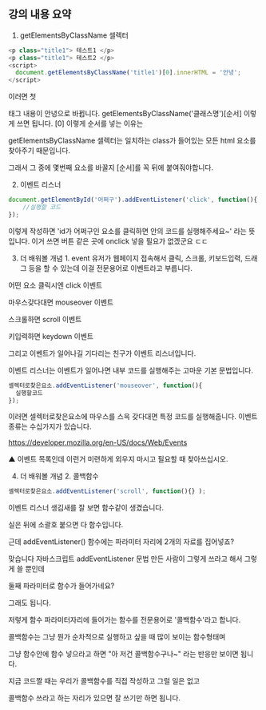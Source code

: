 ## 강의 내용 요약
1. getElementsByClassName 셀렉터
```js
<p class="title1"> 테스트1 </p>
<p class="title1"> 테스트2 </p>
<script>
  document.getElementsByClassName('title1')[0].innerHTML = '안녕';
</script>
```
이러면 첫 <p> 태그 내용이 안녕으로 바뀝니다.
getElementsByClassName('클래스명')[순서] 이렇게 쓰면 됩니다.
[0] 이렇게 순서를 넣는 이유는

getElementsByClassName 셀렉터는 일치하는 class가 들어있는 모든 html 요소를 찾아주기 때문입니다.

그래서 그 중에 몇번째 요소를 바꿀지 [순서]를 꼭 뒤에 붙여줘야합니다.

2. 이벤트 리스너
```js
document.getElementById('어쩌구').addEventListener('click', function(){
    //실행할 코드 
});
```
이렇게 작성하면 'id가 어쩌구인 요소를 클릭하면 안의 코드를 실행해주세요~' 라는 뜻입니다.
이거 쓰면 버튼 같은 곳에 onclick 넣을 필요가 없겠군요 ㄷㄷ

3. 더 배워볼 개념 1. event
유저가 웹페이지 접속해서 클릭, 스크롤, 키보드입력, 드래그 등을 할 수 있는데 이걸 전문용어로 이벤트라고 부릅니다.

어떤 요소 클릭시엔 click 이벤트

마우스갖다대면 mouseover 이벤트 

스크롤하면 scroll 이벤트

키입력하면 keydown 이벤트

그리고 이벤트가 일어나길 기다리는 친구가 이벤트 리스너입니다.

이벤트 리스너는 이벤트가 일어나면 내부 코드를 실행해주는 고마운 기본 문법입니다.

```js
셀렉터로찾은요소.addEventListener('mouseover', function(){ 
  실행할코드
});
```
이러면 셀렉터로찾은요소에 마우스를 스윽 갖다대면 특정 코드를 실행해줍니다.
이벤트 종류는 수십가지가 있습니다. 

https://developer.mozilla.org/en-US/docs/Web/Events

▲ 이벤트 목록인데 이런거 미련하게 외우지 마시고 필요할 때 찾아쓰십시오.

4. 더 배워볼 개념 2. 콜백함수
```js
셀렉터로찾은요소.addEventListener('scroll', function(){} );
```

이벤트 리스너 생김새를 잘 보면 함수같이 생겼습니다.

실은 뒤에 소괄호 붙으면 다 함수입니다.

 

근데 addEventListener() 함수에는 파라미터 자리에 2개의 자료를 집어넣죠?

맞습니다 자바스크립트 addEventListener 문법 만든 사람이 그렇게 쓰라고 해서 그렇게 쓸 뿐인데

둘째 파라미터로 함수가 들어가네요? 

그래도 됩니다. 

 

저렇게 함수 파라미터자리에 들어가는 함수를 전문용어로 '콜백함수'라고 합니다.

콜백함수는 그냥 뭔가 순차적으로 실행하고 싶을 때 많이 보이는 함수형태며

그냥 함수안에 함수 넣으라고 하면 "아 저건 콜백함수구나~" 라는 반응만 보이면 됩니다. 

 

지금 코드짤 때는 우리가 콜백함수를 직접 작성하고 그럴 일은 없고

콜백함수 쓰라고 하는 자리가 있으면 잘 쓰기만 하면 됩니다. 